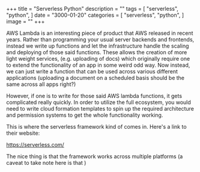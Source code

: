 +++
title = "Serverless Python"
description = ""
tags = [
    "serverless",
    "python",
]
date = "3000-01-20"
categories = [
    "serverless",
    "python",
]
image = ""
+++

AWS Lambda is an interesting piece of product that AWS released in recent years. Rather than
programming your usual server backends and frontends, instead we write up functions and let the infrastructure
handle the scaling and deploying of those said functions. These allows the creation of more light weight 
services, (e.g. uploading of docs) which originally require one to extend the functionality of an app in some 
weird odd way. Now instead, we can just write a function that can be used across various different applications
(uploading a document on a scheduled basis should be the same across all apps right?)

However, if one is to write for those said AWS lambda functions, it gets complicated really quickly. In 
order to utilize the full ecosystem, you would need to write cloud formation templates to spin up the 
required architecture and permission systems to get the whole functionality working.

This is where the serverless framework kind of comes in. Here's a link to their website:

https://serverless.com/

The nice thing is that the framework works across multiple platforms (a caveat to take note here is that
)